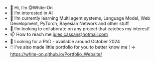 - 👋 Hi, I’m @White-On
- 👀 I’m interested in AI
- 🌱 I’m currently learning Multi agent systems, Language Model, Web Development, PyTorch, Bayesian Network and other stuff
- 💞️ I’m looking to collaborate on any project that catches my interest!
- 📫 How to reach me jules.cassan@hotmail.com
- 🔬 Looking for a PhD - available around October 2024
- 🖱️ I've also made little portfolio for you to better know me ! -> https://white-on.github.io/Portfolio_Website/


<!---
White-On/White-On is a ✨ special ✨ repository because its `README.md` (this file) appears on your GitHub profile.
You can click the Preview link to take a look at your changes.
--->

